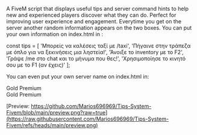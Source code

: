 A FiveM script that displays useful tips and server command hints to help new and experienced players discover what they can do. Perfect for improving user experience and engagement. Everytime you get on the server another random information appears on the two boxes. You can put your own information on index.html in : 

const tips = [
      'Μπορείς να καλέσεις ταξί με /taxi',
      'Πήγαινε στην τράπεζα με όπλο για να ξεκινήσεις μια ληστεία!',
      'Άνοιξε το inventory με το F2',
      'Γράψε /me στο chat και το μήνυμα που θες!',
       'Χρησιμοποίησε το κινητό σου με το F1 (αν έχεις)'
    ];

You can even put your own server name on index.html in: 


<div class="container">
    <div class="box">
      <div class="title"><i class="fas fa-bullhorn"></i> Gold Premium</div>
      <div class="message" id="tip1"></div>
    </div>
    <div class="box">
      <div class="title"><i class="fas fa-bullhorn"></i> Gold Premium</div>
      <div class="message" id="tip2"></div>
    </div>
  </div>

[Preview: https://github.com/Marios696969/Tips-System-Fivem/blob/main/preview.png?raw=true](https://raw.githubusercontent.com/Marios696969/Tips-System-Fivem/refs/heads/main/preview.png)
